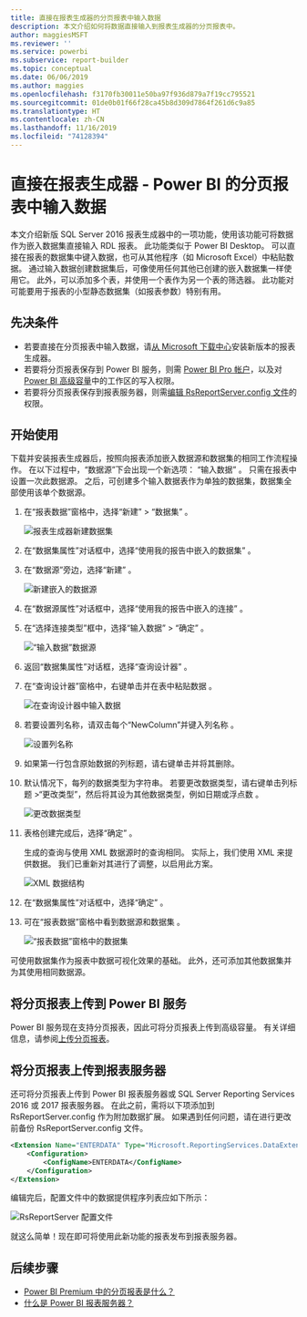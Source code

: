 ```yaml
---
title: 直接在报表生成器的分页报表中输入数据
description: 本文介绍如何将数据直接输入到报表生成器的分页报表中。
author: maggiesMSFT
ms.reviewer: ''
ms.service: powerbi
ms.subservice: report-builder
ms.topic: conceptual
ms.date: 06/06/2019
ms.author: maggies
ms.openlocfilehash: f3170fb30011e50ba97f936d879a7f19cc795521
ms.sourcegitcommit: 01de0b01f66f28ca45b8d309d7864f261d6c9a85
ms.translationtype: HT
ms.contentlocale: zh-CN
ms.lasthandoff: 11/16/2019
ms.locfileid: "74128394"
---
```

# <a name="enter-data-directly-in-a-paginated-report-in-report-builder---power-bi"></a>直接在报表生成器 - Power BI 的分页报表中输入数据

本文介绍新版 SQL Server 2016 报表生成器中的一项功能，使用该功能可将数据作为嵌入数据集直接输入 RDL 报表。  此功能类似于 Power BI Desktop。 可以直接在报表的数据集中键入数据，也可从其他程序（如 Microsoft Excel）中粘贴数据。 通过输入数据创建数据集后，可像使用任何其他已创建的嵌入数据集一样使用它。 此外，可以添加多个表，并使用一个表作为另一个表的筛选器。 此功能对可能要用于报表的小型静态数据集（如报表参数）特别有用。
 
## <a name="prerequisites"></a>先决条件

- 若要直接在分页报表中输入数据，请[从 Microsoft 下载中心](https://www.microsoft.com/download/details.aspx?id=53613)安装新版本的报表生成器。 
- 若要将分页报表保存到 Power BI 服务，则需 [Power BI Pro 帐户](service-self-service-signup-for-power-bi.md)，以及对 [Power BI 高级容量](service-premium-what-is.md)中的工作区的写入权限。
- 若要将分页报表保存到报表服务器，则需[编辑 RsReportServer.config 文件](#upload-the-paginated-report-to-a-report-server)的权限。

## <a name="get-started"></a>开始使用

下载并安装报表生成器后，按照向报表添加嵌入数据源和数据集的相同工作流程操作。 在以下过程中，“数据源”下会出现一个新选项：  “输入数据”  。  只需在报表中设置一次此数据源。 之后，可创建多个输入数据表作为单独的数据集，数据集全部使用该单个数据源。

1. 在“报表数据”窗格中，选择“新建” > “数据集”    。

    ![报表生成器新建数据集](media/paginated-reports-enter-data/paginated-new-dataset.png)

1. 在“数据集属性”对话框中，选择“使用我的报告中嵌入的数据集”   。

1. 在“数据源”旁边，选择“新建”   。

    ![新建嵌入的数据源](media/paginated-reports-enter-data/paginated-new-data-source.png)

1. 在“数据源属性”对话框中，选择“使用我的报告中嵌入的连接”   。
2. 在“选择连接类型”框中，选择“输入数据” > “确定”    。

    ![“输入数据”数据源](media/paginated-reports-enter-data/paginated-data-source-properties-enter-data.png)

1. 返回“数据集属性”对话框，选择“查询设计器”   。
2. 在“查询设计器”窗格中，右键单击并在表中粘贴数据  。

    ![在查询设计器中输入数据](media/paginated-reports-enter-data/paginated-enter-data.png)

1. 若要设置列名称，请双击每个“NewColumn”并键入列名称  。

    ![设置列名称](media/paginated-reports-enter-data/paginated-column-name.png)

1. 如果第一行包含原始数据的列标题，请右键单击并将其删除。
    
9. 默认情况下，每列的数据类型为字符串。 若要更改数据类型，请右键单击列标题 >“更改类型”，然后将其设为其他数据类型，例如日期或浮点数  。

    ![更改数据类型](media/paginated-reports-enter-data/paginated-data-type.png)

1. 表格创建完成后，选择“确定”  。  

    生成的查询与使用 XML 数据源时的查询相同。 实际上，我们使用 XML 来提供数据。  我们已重新对其进行了调整，以启用此方案。

    ![XML 数据结构](media/paginated-reports-enter-data/paginated-xml-data.png)

12. 在“数据集属性”对话框中，选择“确定”   。

13. 可在“报表数据”窗格中看到数据源和数据集  。

    ![“报表数据”窗格中的数据集](media/paginated-reports-enter-data/paginated-report-data-pane.png)

可使用数据集作为报表中数据可视化效果的基础。 此外，还可添加其他数据集并为其使用相同数据源。

## <a name="upload-the-paginated-report-to-the-power-bi-service"></a>将分页报表上传到 Power BI 服务

Power BI 服务现在支持分页报表，因此可将分页报表上传到高级容量。 有关详细信息，请参阅[上传分页报表](paginated-reports-save-to-power-bi-service.md#upload-a-paginated-report)。

## <a name="upload-the-paginated-report-to-a-report-server"></a>将分页报表上传到报表服务器

还可将分页报表上传到 Power BI 报表服务器或 SQL Server Reporting Services 2016 或 2017 报表服务器。 在此之前，需将以下项添加到 RsReportServer.config 作为附加数据扩展。 如果遇到任何问题，请在进行更改前备份 RsReportServer.config 文件。

```xml
<Extension Name="ENTERDATA" Type="Microsoft.ReportingServices.DataExtensions.XmlDPConnection,Microsoft.ReportingServices.DataExtensions">
    <Configuration>
        <ConfigName>ENTERDATA</ConfigName>
    </Configuration>
</Extension>
```

编辑完后，配置文件中的数据提供程序列表应如下所示：

![RsReportServer 配置文件](media/paginated-reports-enter-data/paginated-rsreportserver-config-file.png)

就这么简单！现在即可将使用此新功能的报表发布到报表服务器。

## <a name="next-steps"></a>后续步骤

- [Power BI Premium 中的分页报表是什么？](paginated-reports-report-builder-power-bi.md)
- [什么是 Power BI 报表服务器？](report-server/get-started.md)

